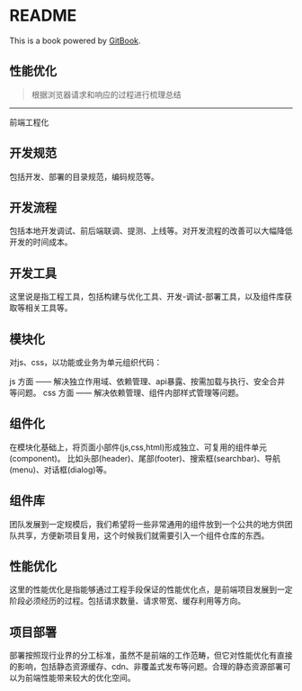 # README

This is a book powered by [GitBook](https://github.com/GitbookIO/gitbook).

## 性能优化

> 根据浏览器请求和响应的过程进行梳理总结

-----

前端工程化


## 开发规范

包括开发、部署的目录规范，编码规范等。

## 开发流程

包括本地开发调试、前后端联调、提测、上线等。对开发流程的改善可以大幅降低开发的时间成本。

## 开发工具

这里说是指工程工具，包括构建与优化工具、开发-调试-部署工具，以及组件库获取等相关工具等。

## 模块化

对js、css，以功能或业务为单元组织代码：

js 方面 —— 解决独立作用域、依赖管理、api暴露、按需加载与执行、安全合并等问题。
css 方面 —— 解决依赖管理、组件内部样式管理等问题。

## 组件化

在模块化基础上，将页面小部件(js,css,html)形成独立、可复用的组件单元(component)。 比如头部(header)、尾部(footer)、搜索框(searchbar)、导航(menu)、对话框(dialog)等。

## 组件库

团队发展到一定规模后，我们希望将一些非常通用的组件放到一个公共的地方供团队共享，方便新项目复用，这个时候我们就需要引入一个组件仓库的东西。

## 性能优化

这里的性能优化是指能够通过工程手段保证的性能优化点，是前端项目发展到一定阶段必须经历的过程。包括请求数量、请求带宽、缓存利用等方向。

## 项目部署

部署按照现行业界的分工标准，虽然不是前端的工作范畴，但它对性能优化有直接的影响，包括静态资源缓存、cdn、非覆盖式发布等问题。合理的静态资源部署可以为前端性能带来较大的优化空间。